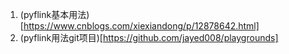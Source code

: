 1. (pyflink基本用法)[https://www.cnblogs.com/xiexiandong/p/12878642.html]
2. (pyflink用法git项目)[https://github.com/jayed008/playgrounds]